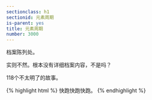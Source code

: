 ```yaml
---
sectionclass: h1
sectionid: 元素周期
is-parent: yes
title: 元素周期
number: 3000
---
```

档案陈列处。

实则不然。根本没有详细档案内容，不是吗？

118个不太明了的故事。

{% highlight html %}
快跑快跑快跑。
{% endhighlight %}